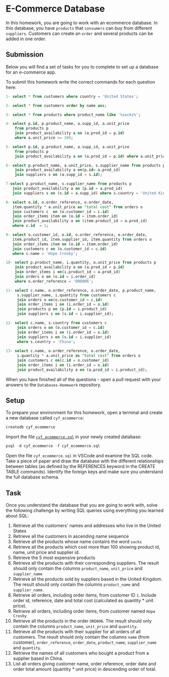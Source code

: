 # E-Commerce Database

In this homework, you are going to work with an ecommerce database. In this database, you have `products` that `consumers` can buy from different `suppliers`. Customers can create an `order` and several products can be added in one order.

## Submission

Below you will find a set of tasks for you to complete to set up a database for an e-commerce app.

To submit this homework write the correct commands for each question here:
```sql
1- select * from customers where country = 'United States';

2- select * from customers order by name asc;

3- select * from products where product_name like '%socks%';

4- select p.id, p.product_name, a.supp_id, a.unit_price
    from products p 
    join product_availability a on (a.prod_id = p.id) 
    where a.unit_price >= 100;

5- select p.id, p.product_name, a.supp_id, a.unit_price
    from products p 
    join product_availability a on (a.prod_id = p.id) where a.unit_price >= 10 order by a.unit_price desc limit 5;

6- select p.product_name, a.unit_price, s.supplier_name from products p  
    join product_availability a on(p.id= a.prod_id) 
    join suppliers s on (a.supp_id = s.id);

7-select p.product_name, s.supplier_name from products p 
   join product_availability a on (p.id = a.prod_id)
   join suppliers s on (s.id = a.supp_id) where s.country = 'United Kingdom';

8- select o.id, o.order_reference, o.order_date, 
   item.quantity * a.unit_price as "total cost" from orders o 
   join customers c  on (o.customer_id = c.id) 
   join order_items item on (o.id = item.order_id) 
   join product_availability a on (item.product_id = a.prod_id) 
   where c.id  = 1;

9- select o.customer_id, o.id, o.order_reference, o.order_date, 
   item.product_id, item.supplier_id, item.quantity from orders o 
   join order_items item on (o.id = item.order_id) 
   join customers c on (o.customer_id = c.id) 
   where c.name = 'Hope Crosby';

10- select p.product_name, i.quantity, a.unit_price from products p 
    join product_availability a on (a.prod_id = p.id) 
    join order_items i on(i.product_id = a.prod_id) 
    join orders o on (o.id = i.order_id) 
    where o.order_reference = 'ORD006';

11- select c.name, o.order_reference, o.order_date, p.product_name, 
     s.supplier_name, i.quantity from customers c 
     join orders o on(o.customer_id = c.id) 
     join order_items i on (i.order_id = o.id) 
     join products p on (p.id = i.product_id) 
     join suppliers s on (s.id = i.supplier_id);

12- select c.name, s.country from customers c 
     join orders o on (o.customer_id = c.id) 
     join order_items i on (i.order_id = o.id) 
     join suppliers s on (s.id = i.supplier_id) 
     where s.country = 'China';
     
13- select c.name, o.order_reference, o.order_date, 
     i.quantity * a.unit_price as "total cost" from orders o 
     join customers c on(c.id = o.customer_id) 
     join order_items i on (i.order_id = o.id) 
     join product_availability a on (a.prod_id = i.product_id);


```

When you have finished all of the questions - open a pull request with your answers to the `Databases-Homework` repository.

## Setup

To prepare your environment for this homework, open a terminal and create a new database called `cyf_ecommerce`:

```sql
createdb cyf_ecommerce
```

Import the file [`cyf_ecommerce.sql`](./cyf_ecommerce.sql) in your newly created database:

```sql
psql -d cyf_ecommerce -f cyf_ecommerce.sql
```

Open the file `cyf_ecommerce.sql` in VSCode and examine the SQL code. Take a piece of paper and draw the database with the different relationships between tables (as defined by the REFERENCES keyword in the CREATE TABLE commands). Identify the foreign keys and make sure you understand the full database schema.

## Task

Once you understand the database that you are going to work with, solve the following challenge by writing SQL queries using everything you learned about SQL:

1. Retrieve all the customers' names and addresses who live in the United States
2. Retrieve all the customers in ascending name sequence
3. Retrieve all the products whose name contains the word `socks`
4. Retrieve all the products which cost more than 100 showing product id, name, unit price and supplier id.
5. Retrieve the 5 most expensive products
6. Retrieve all the products with their corresponding suppliers. The result should only contain the columns `product_name`, `unit_price` and `supplier_name`
7. Retrieve all the products sold by suppliers based in the United Kingdom. The result should only contain the columns `product_name` and `supplier_name`.
8. Retrieve all orders, including order items, from customer ID `1`. Include order id, reference, date and total cost (calculated as quantity * unit price).
9. Retrieve all orders, including order items, from customer named `Hope Crosby`
10. Retrieve all the products in the order `ORD006`. The result should only contain the columns `product_name`, `unit_price` and `quantity`.
11. Retrieve all the products with their supplier for all orders of all customers. The result should only contain the columns `name` (from customer), `order_reference`, `order_date`, `product_name`, `supplier_name` and `quantity`.
12. Retrieve the names of all customers who bought a product from a supplier based in China.
13. List all orders giving customer name, order reference, order date and order total amount (quantity * unit price) in descending order of total.

